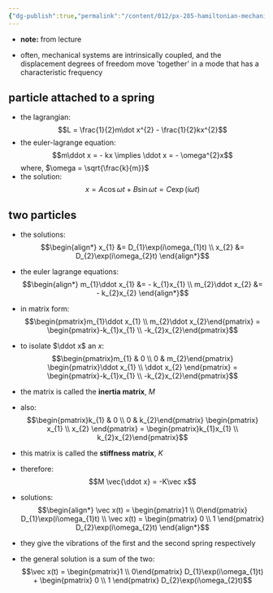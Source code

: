 ```yaml
---
{"dg-publish":true,"permalink":"/content/012/px-285-hamiltonian-mechanics-and-fluid-dynamics/term-1-hamiltonian-mechanics/g-normal-modes-and-small-oscillations/px-285-g3-derivation-from-examples/","noteIcon":"1","created":"2025-08-27T13:14:16.185+01:00","updated":"2025-01-05T12:57:45.000+00:00"}
---
```


- **note:** from lecture

- often, mechanical systems are intrinsically coupled, and the displacement degrees of freedom move 'together' in a mode that has a characteristic frequency
## particle attached to a spring
- the lagrangian: 
$$L = \frac{1}{2}m\dot x^{2} - \frac{1}{2}kx^{2}$$
- the euler-lagrange equation: 
$$m\ddot x = - kx \implies \ddot x = - \omega^{2}x$$
	where, $\omega = \sqrt{\frac{k}{m}}$ 
- the solution: 
$$x = A\cos\omega t + B\sin\omega t = C\exp(i\omega t)$$
## two particles 
- the solutions: 
$$\begin{align*}
	x_{1} &= D_{1}\exp(i\omega_{1}t) \\
	x_{2} &= D_{2}\exp(i\omega_{2}t) 
\end{align*}$$
- the euler lagrange equations: 
$$\begin{align*}
	m_{1}\ddot x_{1} &= - k_{1}x_{1} \\
	m_{2}\ddot x_{2} &= - k_{2}x_{2} 
\end{align*}$$
- in matrix form: 
$$\begin{pmatrix}m_{1}\ddot x_{1} \\ m_{2}\ddot x_{2}\end{pmatrix} = \begin{pmatrix}-k_{1}x_{1} \\ -k_{2}x_{2}\end{pmatrix}$$
- to isolate $\ddot x$ an $x:$ 
$$\begin{pmatrix}m_{1} & 0 \\ 0 & m_{2}\end{pmatrix} \begin{pmatrix}\ddot x_{1} \\ \ddot x_{2} \end{pmatrix} = \begin{pmatrix}-k_{1}x_{1} \\ -k_{2}x_{2}\end{pmatrix}$$
- the matrix is called the **inertia matrix**, $M$

- also: 
$$\begin{pmatrix}k_{1} & 0 \\ 0 & k_{2}\end{pmatrix} \begin{pmatrix} x_{1} \\ x_{2} \end{pmatrix} = \begin{pmatrix}k_{1}x_{1} \\  k_{2}x_{2}\end{pmatrix}$$
- this matrix is called the **stiffness matrix**, $K$

- therefore: 
$$M \vec{\ddot x}  = -K\vec x$$
- solutions: 
$$\begin{align*}
	\vec x(t) = \begin{pmatrix}1 \\ 0\end{pmatrix} D_{1}\exp(i\omega_{1}t) \\
	\vec x(t) = \begin{pmatrix} 0 \\ 1 \end{pmatrix} D_{2}\exp(i\omega_{2}t)
\end{align*}$$
- they give the vibrations of the first and the second spring respectively
- the general solution is a sum of the two: 
$$\vec x(t) = \begin{pmatrix}1 \\ 0\end{pmatrix} D_{1}\exp(i\omega_{1}t) + \begin{pmatrix} 0 \\ 1 \end{pmatrix} D_{2}\exp(i\omega_{2}t)$$
